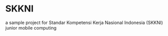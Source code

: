 # SKKNI

a sample project for Standar Kompetensi Kerja Nasional Indonesia (SKKNI) junior mobile computing
